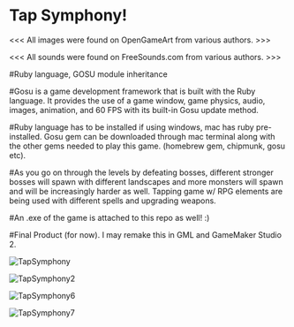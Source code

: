 # Tap Symphony!

<<< All images were found on OpenGameArt from various authors. >>>

<<< All sounds were found on FreeSounds.com from various authors. >>>

#Ruby language, GOSU module inheritance

#Gosu is a game development framework that is built with the Ruby language. It provides the use of a game window, game physics, audio, images, animation, and 60 FPS with its built-in Gosu update method.

#Ruby language has to be installed if using windows, mac has ruby pre-installed. Gosu gem can be downloaded through mac terminal along with the other gems needed to play this game. (homebrew gem, chipmunk, gosu etc). 

#As you go on through the levels by defeating bosses, different stronger bosses will spawn with different landscapes and more monsters will spawn and will be increasingly harder as well. Tapping game w/ RPG elements are being used with different spells and upgrading weapons.

#An .exe of the game is attached to this repo as well! :)

#Final Product (for now). I may remake this in GML and GameMaker Studio 2.

![TapSymphony](https://user-images.githubusercontent.com/46412260/64470023-21e45100-d10a-11e9-8288-b1aa616541df.png)

![TapSymphony2](https://user-images.githubusercontent.com/46412260/64470089-50166080-d10b-11e9-84b6-8bf6f7098a15.png)

![TapSymphony6](https://user-images.githubusercontent.com/46412260/64470057-a8992e00-d10a-11e9-880e-27ecffd6d1ea.png)

![TapSymphony7](https://user-images.githubusercontent.com/46412260/64470066-d2525500-d10a-11e9-9fd6-f719a3a6b735.png)
